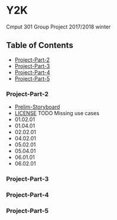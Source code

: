 # Y2K

Cmput 301 Group Project 2017/2018 winter

## Table of Contents
- [Project-Part-2](#project-part-2)
- [Project-Part-3](#project-part-3)
- [Project-Part-4](#project-part-4)
- [Project-Part-5](#project-part-5)
<!-- toc -->
### Project-Part-2
 - [Prelim-Storyboard](doc/301STORYBOARD.png)
 - [LICENSE](LICENSE)
TODO
Missing use cases
- 01.02.01
- 01.04.01
- 02.02.01
- 04.02.01
- 05.02.01
- 05.04.01
- 06.01.01
- 06.02.01

### Project-Part-3



### Project-Part-4


### Project-Part-5
